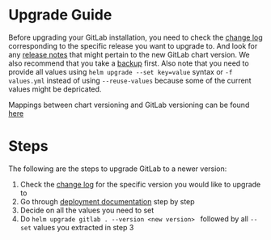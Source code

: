 # Upgrade Guide

Before upgrading your GitLab installation, you need to check the [change log](https://gitlab.com/charts/gitlab/blob/master/CHANGELOG.md) corresponding to the specific release you want to upgrade to. And look for any [release notes](../releases/README.md) that might pertain to the new GitLab chart version. We also recommend that you take a [backup](https://gitlab.com/charts/gitlab/blob/master/doc/backup-restore/README.md) first. Also note that you need to provide all values using `helm upgrade --set key=value` syntax or `-f values.yml` instead of using `--reuse-values` because some of the current values might be depricated.

Mappings between chart versioning and GitLab versioning can be found [here](./version-mappings.md)

# Steps

The following are the steps to upgrade GitLab to a newer version:

1. Check the [change log](https://gitlab.com/charts/gitlab/blob/master/CHANGELOG.md) for the specific version you would like to upgrade to
2. Go through [deployment documentation](./deployment.md) step by step
3. Decide on all the values you need to set
4. Do `helm upgrade gitlab . --version <new version> ` followed by all `--set` values you extracted in step 3
